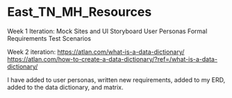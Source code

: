 # East_TN_MH_Resources

Week 1 Iteration:
Mock Sites and UI Storyboard
User Personas
Formal Requirements 
Test Scenarios 

Week 2 iteration:
https://atlan.com/what-is-a-data-dictionary/
https://atlan.com/how-to-create-a-data-dictionary/?ref=/what-is-a-data-dictionary/

I have added to user personas, written new requirements, added to my ERD, added to the data dictionary, and matrix. 
